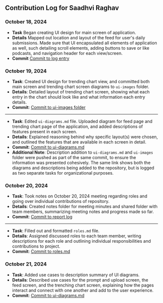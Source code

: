 ## Contribution Log for Saadhvi Raghav 

### October 18, 2024 
- **Task** Began creating UI design for main screen of application. 
- **Details** Mapped out location and layout of the feed for user's daily submissions. Made sure that UI encapsulated all elements of application as well, such detailing scroll elements, adding buttons to save or like podcasts, and navigation header for each view/screen. 
- **Commit** [Commit to log entry](https://github.com/lucyzhang04/326Project/commit/9f9df3aa59023dd009e32a6c64568a9c620b3bbb)

### October 19, 2024 
- **Task**: Created UI design for trending chart view, and committed both main screen and trending chart screen diagrams to `ui-images` folder.
- **Details**: Detailed layout of trending chart screen, showing what each entry in the chart should look like and what information each entry details.  
- **Commit**: [Commit to ui-images folder](https://github.com/lucyzhang04/326Project/commit/2d1d44eaec9b320e3c0150f8207bcc173abf3adb) 

--- 

- **Task**: Edited `ui-diagrams.md` file. Uploaded diagram for feed page and trending chart page of the application, and added descriptions of features present in each screen.
- **Details**: Explained reasoning behind why specific layout(s) were chosen, and outlined the features that are available in each screen in detail.
- **Commit**: [Commit to ui-diagrams.md](https://github.com/lucyzhang04/326Project/commit/2d1d44eaec9b320e3c0150f8207bcc173abf3adb )
- **Additional Note**: Description addition to `ui-diagrams.md` and `ui-images` folder were pushed as part of the same commit, to ensure the information was presented cohesively. The same link shows both the diagrams and descriptions being added to the repository, but is logged as two separate tasks for organizational purposes. 

### October 20, 2024 
- **Task**: Took notes on October 20, 2024 meeting regarding roles and going over individual contributions of repository. 
- **Details**: Created notes folder for meeting minutes and shared folder with team members, summarizing meeting notes and progress made so far.
- **Commit**: [Commit to report log](https://github.com/lucyzhang04/326Project/commit/7dda4d8e98c22ed799d4c76ddd859c7f91ea19bb)

---

- **Task**: Filled out and formatted `roles.md` file. 
- **Details**: Assigned discussed roles to each team member, writing descriptions for each role and outlining individual responsibilities and contributions to project. 
- **Commit**: [Commit to roles.md](https://github.com/lucyzhang04/326Project/commit/5a9e98c18e8c725ad3a37e7b0a8144631b13d514 )

### October 21, 2024 
- **Task**: Added use cases to description summary of UI diagrams. 
- **Details**: Described use cases for the prompt and upload screen, the feed screen, and the trenching chart screen, explaining how the pages interact and connect with one another and add to the user experience. 
- **Commit**: [Commit to ui-diagrams.md](https://github.com/lucyzhang04/326Project/commit/6f306e52c952325e08097dd024e0bf4026e1155e)
